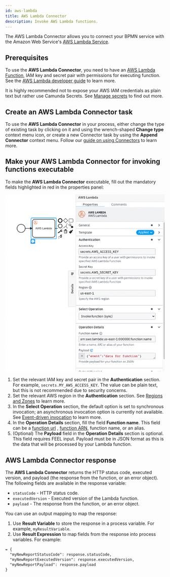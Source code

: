 ```yaml
---
id: aws-lambda
title: AWS Lambda Connector
description: Invoke AWS Lambda functions.
---
```


The AWS Lambda Connector allows you to connect your BPMN service with the Amazon Web
Service's [AWS Lambda Service](https://aws.amazon.com/lambda/).

## Prerequisites

To use the **AWS Lambda Connector**, you need to have
an [AWS Lambda Function](https://docs.aws.amazon.com/lambda/latest/dg/welcome.html), IAM key and secret pair with
permissions for executing function. See
the [AWS Lambda developer guide](https://docs.aws.amazon.com/lambda/latest/dg/lambda-permissions.html) to learn more.

It is highly recommended not to expose your AWS IAM credentials as plain text but rather use Camunda Secrets.
See [Manage secrets](../img/connectors-aws-lambda-filled.png) to find out more.

## Create an AWS Lambda Connector task

To use the **AWS Lambda Connector** in your process, either change the type of existing task by clicking on it and using
the wrench-shaped **Change type** context menu icon, or create a new Connector task by using the **Append Connector**
context menu. Follow our [guide on using Connectors](../use-connectors.md) to learn more.

## Make your AWS Lambda Connector for invoking functions executable

To make the **AWS Lambda Connector** executable, fill out the mandatory fields highlighted in red in the properties
panel:

![AWS Lambda Filled](../img/connectors-aws-lambda-filled.png)

1. Set the relevant IAM key and secret pair in the **Authentication** section. For example, `secrets.MY_AWS_ACCESS_KEY`.
   The value can be plain text, but this is not recommended due to security concerns.
2. Set the relevant AWS region in the **Authentication** section.
   See [Regions and Zones](https://docs.aws.amazon.com/AWSEC2/latest/UserGuide/using-regions-availability-zones.html) to
   learn more.
3. In the **Select Operation** section, the default option is set to synchronous invocation; an asynchronous invocation
   option is currently not available.
   See [Event-driven invocation](https://docs.aws.amazon.com/lambda/latest/dg/lambda-services.html#event-driven-invocation)
   to learn more.
4. In the **Operation Details** section, fill the field **Function name**. This field can be
   a [function url](https://docs.aws.amazon.com/lambda/latest/dg/lambda-urls.html?icmpid=docs_lambda_help)
   , [function ARN](https://docs.aws.amazon.com/general/latest/gr/aws-arns-and-namespaces.html), function name, or an
   alias.
5. (Optional) The **Payload** field in the **Operation Details** section is optional. This field requires FEEL input.
   Payload must be in JSON format as this is the data that will be processed by your Lambda function.

## AWS Lambda Connector response

The **AWS Lambda Connector** returns the HTTP status code, executed version, and payload (the response from the
function, or an error object).
The following fields are available in the response variable:

- `statusCode` - HTTP status code.
- `executedVersion` - Executed version of the Lambda function.
- `payload` - The response from the function, or an error object.

You can use an output mapping to map the response:

1. Use **Result Variable** to store the response in a process variable. For example, `myResultVariable`.
2. Use **Result Expression** to map fields from the response into process variables. For example:

```
= {
  "myNewReportStatusCode": response.statusCode,
  "myNewReportExecutedVersion": response.executedVersion,
  "myNewReportPayload": response.payload
}
```
